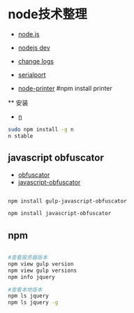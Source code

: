# node技术整理

* [node.js](https://nodejs.org/zh-cn/)
* [nodejs dev](https://nodejs.dev/)
* [change logs](https://github.com/nodejs/node/tree/master/doc/changelogs)

* [serialport](https://github.com/serialport/node-serialport)
* [node-printer](https://github.com/tojocky/node-printer)  #npm install printer

** 安装

* [n](https://www.npmjs.com/package/n)

```sh
sudo npm install -g n
n stable

```

## javascript obfuscator

* [obfuscator](https://www.obfuscator.io/)
* [javascript-obfuscator](https://github.com/javascript-obfuscator/javascript-obfuscator)

```sh

npm install gulp-javascript-obfuscator

npm install javascript-obfuscator

```

## npm

```sh

#查看服务器版本
npm view gulp version
npm view gulp versions
npm info jquery

#查看本地版本
npm ls jquery
npm ls jquery -g

```
